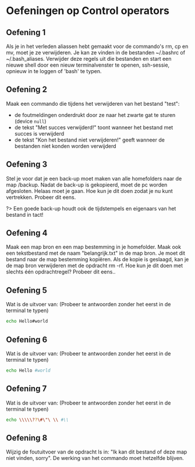 # Oefeningen op Control operators

## Oefening 1 
Als je in het verleden aliassen hebt gemaakt voor de commando's rm, cp en mv, moet je ze verwijderen. Je kan ze vinden in de bestanden ~/.bashrc of ~/.bash_aliases. Verwijder deze regels uit die bestanden en start een nieuwe shell door een nieuw terminalvenster te openen, ssh-sessie, opnieuw in te loggen of 'bash' te typen. 

## Oefening 2 
Maak een commando die tijdens het verwijderen van het bestand "test": 
- de foutmeldingen onderdrukt door ze naar het zwarte gat te sturen (device `null`) 
- de tekst "Met succes verwijderd!" toont wanneer het bestand met succes is verwijderd 
- de tekst "Kon het bestand niet verwijderen!" geeft wanneer de bestanden niet konden worden verwijderd 

## Oefening 3 
Stel je voor dat je een back-up moet maken van alle homefolders naar de map /backup. Nadat de back-up is gekopieerd, moet de pc worden afgesloten. Helaas moet je gaan. Hoe kun je dit doen zodat je nu kunt vertrekken. Probeer dit eens.  

?> <i class="fa-solid fa-circle-info"></i> Een goede back-up houdt ook de tijdstempels en eigenaars van het bestand in tact!  

## Oefening 4 
Maak een map bron en een map bestemming in je homefolder. Maak ook een tekstbestand met de naam "belangrijk.txt" in de map bron. Je moet dit bestand naar de map bestemming kopiëren. Als de kopie is geslaagd, kan je de map bron verwijderen met de opdracht rm -rf. Hoe kun je dit doen met slechts één opdrachtregel? Probeer dit eens.. 

## Oefening 5 
Wat is de uitvoer van: (Probeer te antwoorden zonder het eerst in de terminal te typen)  
```bash 
echo Hello#world 
``` 

## Oefening 6 
Wat is de uitvoer van: (Probeer te antwoorden zonder het eerst in de terminal te typen) 
```bash 
echo Hello #world 
``` 

## Oefening 7 
Wat is de uitvoer van: (Probeer te antwoorden zonder het eerst in de terminal te typen) 
```bash 
echo \\\\\??\#\"\ \\ #\\
``` 

## Oefening 8 
Wijzig de foutuitvoer van de opdracht ls in: "Ik kan dit bestand of deze map niet vinden, sorry". De werking van het commando moet hetzelfde blijven. 
